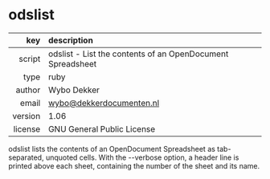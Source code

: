 # odslist
|     key | description
|     ---:|:---
|  script | odslist - List the contents of an OpenDocument Spreadsheet
|    type | ruby
|  author | Wybo Dekker
|   email | wybo@dekkerdocumenten.nl
| version | 1.06
| license | GNU General Public License

odslist lists the contents of an OpenDocument Spreadsheet as
tab-separated, unquoted cells. With the --verbose option, a header
line is printed above each sheet, containing the number of the sheet
and its name.
